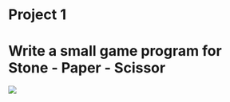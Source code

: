 # Project 1
# Write a small game program for Stone - Paper - Scissor
<img src="https://github.com/Ebramsobhy/Cpp-Projects/assets/116510911/bc2c3d40-948f-4005-a39b-efdeb561e8c0" />
